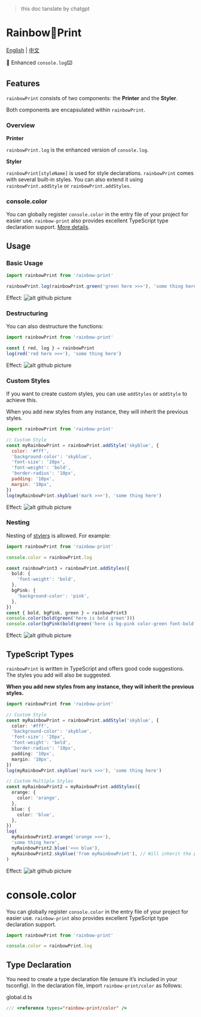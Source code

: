 > this doc tanslate by chatgpt

# Rainbow🌈Print

[English](./) | [中文](https://github.com/Licheung228/rainbow-print/blob/main/docs/cn.md)

🌈 Enhanced `console.log`⌨️

## Features

`rainbowPrint` consists of two components: the **Printer** and the **Styler**.

Both components are encapsulated within `rainbowPrint`.

### Overview

**Printer**

`rainbowPrint.log` is the enhanced version of `console.log`.

**Styler**

`rainbowPrint[styleName]` is used for style declarations. `rainbowPrint` comes with several built-in styles. You can also extend it using `rainbowPrint.addStyle` or `rainbowPrint.addStyles`.

### console.color

You can globally register `console.color` in the entry file of your project for easier use. `rainbow-print` also provides excellent TypeScript type declaration support. [More details](#consolecolor-1).

## Usage

### Basic Usage

```js
import rainbowPrint from 'rainbow-print'

rainbowPrint.log(rainbowPrint.green('green here >>>'), 'some thing here')
```

Effect:
![alt github picture](http://cdn.licuii.fun/img/image_1.png)

### Destructuring

You can also destructure the functions:

```js
import rainbowPrint from 'rainbow-print'

const { red, log } = rainbowPrint
log(red('red here >>>'), 'some thing here')
```

Effect:
![alt github picture](http://cdn.licuii.fun/img/image_2.png)

### Custom Styles

If you want to create custom styles, you can use `addStyles` or `addStyle` to achieve this.

When you add new styles from any instance, they will inherit the previous styles.

```js
import rainbowPrint from 'rainbow-print'

// Custom Style
const myRainbowPrint = rainbowPrint.addStyle('skyblue', {
  color: '#fff',
  'background-color': 'skyblue',
  'font-size': '20px',
  'font-weight': 'bold',
  'border-radius': '10px',
  padding: '10px',
  margin: '10px',
})
log(myRainbowPrint.skyblue('mark >>>'), 'some thing here')
```

Effect:
![alt github picture](http://cdn.licuii.fun/img/image_3.png)

### Nesting

Nesting of [stylers](#overview) is allowed. For example:

```ts
import rainbowPrint from 'rainbow-print'

console.color = rainbowPrint.log

const rainbowPrint3 = rainbowPrint.addStyles({
  bold: {
    'font-weight': 'bold',
  },
  bgPink: {
    'background-color': 'pink',
  },
})
const { bold, bgPink, green } = rainbowPrint3
console.color(bold(green('here is bold green')))
console.color(bgPink(bold(green('here is bg-pink color-green font-bold'))))
```

Effect:
![alt github picture](http://cdn.licuii.fun/img/image_5.png)

## TypeScript Types

`rainbowPrint` is written in TypeScript and offers good code suggestions. The styles you add will also be suggested.

**When you add new styles from any instance, they will inherit the previous styles.**

```ts
import rainbowPrint from 'rainbow-print'

// Custom Style
const myRainbowPrint = rainbowPrint.addStyle('skyblue', {
  color: '#fff',
  'background-color': 'skyblue',
  'font-size': '20px',
  'font-weight': 'bold',
  'border-radius': '10px',
  padding: '10px',
  margin: '10px',
})
log(myRainbowPrint.skyblue('mark >>>'), 'some thing here')

// Custom Multiple Styles
const myRainbowPrint2 = myRainbowPrint.addStyles({
  orange: {
    color: 'orange',
  },
  blue: {
    color: 'blue',
  },
})
log(
  myRainbowPrint2.orange('orange >>>'),
  'some thing here',
  myRainbowPrint2.blue('<<< blue'),
  myRainbowPrint2.skyblue('from myRainbowPrint'), // Will inherit the previous style
)
```

Effect:
![alt github picture](http://cdn.licuii.fun/img/image_4.png)

# console.color

You can globally register `console.color` in the entry file of your project for easier use. `rainbow-print` also provides excellent TypeScript type declaration support.

```ts
import rainbowPrint from 'rainbow-print'

console.color = rainbowPrint.log
```

## Type Declaration

You need to create a type declaration file (ensure it’s included in your tsconfig). In the declaration file, import `rainbow-print/color` as follows:

global.d.ts

```ts
/// <reference types="rainbow-print/color" />
```
